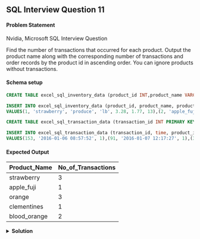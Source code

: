 ## SQL Interview Question 11

#### Problem Statement

<bold>Nvidia, Microsoft SQL Interview Question</bold>

Find the number of transactions that occurred for each product. Output the product name along with the corresponding number of transactions and order records by the product id in ascending order.
You can ignore products without transactions.

#### Schema setup

```sql
CREATE TABLE excel_sql_inventory_data (product_id INT,product_name VARCHAR(50),product_type VARCHAR(50),unit VARCHAR(20),price_unit FLOAT,wholesale FLOAT,current_inventory INT);

INSERT INTO excel_sql_inventory_data (product_id, product_name, product_type, unit, price_unit, wholesale, current_inventory) 
VALUES(1, 'strawberry', 'produce', 'lb', 3.28, 1.77, 13),(2, 'apple_fuji', 'produce', 'lb', 1.44, 0.43, 2),(3, 'orange', 'produce', 'lb', 1.02, 0.37, 2),(4, 'clementines', 'produce', 'lb', 1.19, 0.44, 44),(5, 'blood_orange', 'produce', 'lb', 3.86, 1.66, 19);

CREATE TABLE excel_sql_transaction_data (transaction_id INT PRIMARY KEY,time DATETIME,product_id INT);

INSERT INTO excel_sql_transaction_data (transaction_id, time, product_id) 
VALUES(153, '2016-01-06 08:57:52', 1),(91, '2016-01-07 12:17:27', 1),(31, '2016-01-05 13:19:25', 1),(24, '2016-01-03 10:47:44', 3),(4, '2016-01-06 17:57:42', 3),(163, '2016-01-03 10:11:22', 3),(92, '2016-01-08 12:03:20', 2),(32, '2016-01-04 19:37:14', 4),(253, '2016-01-06 14:15:20', 5),(118, '2016-01-06 14:27:33', 5);
```

#### Expected Output

| Product_Name | No_of_Transactions |
|--------------|--------------------|
| strawberry   | 3                  |
| apple_fuji   | 1                  |
| orange       | 3                  |
| clementines  | 1                  |
| blood_orange | 2                  |

<details>
<summary><strong>Solution</strong></summary>

```sql
SELECT
   i.product_name,
   COUNT(t.transaction_id) AS no_of_transactions
FROM
    excel_sql_inventory_data i
INNER JOIN
    excel_sql_transaction_data t
    ON i.product_id = t.product_id
GROUP BY
    i.product_id,
    i.product_name
ORDER BY
    i.product_id;
```
</details>
